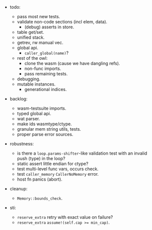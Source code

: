 
- todo:
    - pass most new tests.
    - validate non-code sections (incl elem, data).
        - (debug) asserts in store.
    - table get/set.
    - unified stack.
    - getrev, rw manual vec.
    - global api.
        - `caller_global(name)`?
    - rest of the owl:
        - clone the wasm (cause we have dangling refs).
        - non-func imports.
        - pass remaining tests.
    - debugging.
    - mutable instances.
        - generational indices.


- backlog:
    - wasm-testsuite imports.
    - typed global api.
    - wat parser.
    - make ids wasmtype/ctype.
    - granular mem string utils, tests.
    - proper parse error sources.

- robustness:
    - is there a `loop.params-shifter`-like validation test with an invalid push (type) in the loop?
    - static assert little endian for ctype?
    - test multi-level func vars, occurs check.
    - test `caller_memory` `CallerNoMemory` error.
    - host fn panics (abort).

- cleanup:
    - `Memory::bounds_check`.

- sti:
    - `reserve_extra` retry with exact value on failure?
    - `reserve_extra` `assume!(self.cap >= min_cap)`.


